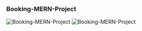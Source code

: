 ### Booking-MERN-Project

![Booking-MERN-Project](Hotel-Booking-project1.gif)
![Booking-MERN-Project](Hotel-Booking-project.gif)
